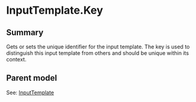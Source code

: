 # InputTemplate.Key

## Summary

Gets or sets the unique identifier for the input template. The key is used to
distinguish this input template from others and should be unique within its context.

## Parent model

See: [InputTemplate](InputTemplate.md)